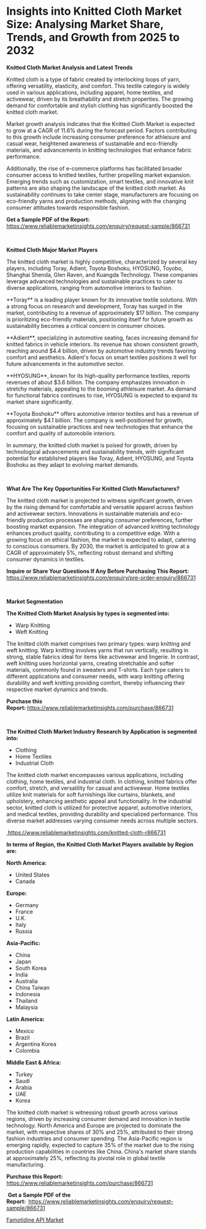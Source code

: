 <p><h1>Insights into Knitted Cloth Market Size: Analysing Market Share, Trends, and Growth from 2025 to 2032</h1></p><p><strong>Knitted Cloth Market Analysis and Latest Trends</strong></p>
<p><p>Knitted cloth is a type of fabric created by interlocking loops of yarn, offering versatility, elasticity, and comfort. This textile category is widely used in various applications, including apparel, home textiles, and activewear, driven by its breathability and stretch properties. The growing demand for comfortable and stylish clothing has significantly boosted the knitted cloth market. </p><p>Market growth analysis indicates that the Knitted Cloth Market is expected to grow at a CAGR of 11.6% during the forecast period. Factors contributing to this growth include increasing consumer preference for athleisure and casual wear, heightened awareness of sustainable and eco-friendly materials, and advancements in knitting technologies that enhance fabric performance. </p><p>Additionally, the rise of e-commerce platforms has facilitated broader consumer access to knitted textiles, further propelling market expansion. Emerging trends such as customization, smart textiles, and innovative knit patterns are also shaping the landscape of the knitted cloth market. As sustainability continues to take center stage, manufacturers are focusing on eco-friendly yarns and production methods, aligning with the changing consumer attitudes towards responsible fashion.</p></p>
<p><strong>Get a Sample PDF of the Report:&nbsp;</strong> <a href="https://www.reliablemarketinsights.com/enquiry/request-sample/866731?utm_campaign=3517&utm_medium=2&utm_source=Github&utm_content=ia&utm_term=01042025&utm_id=knitted-cloth">https://www.reliablemarketinsights.com/enquiry/request-sample/866731</a></p>
<p>&nbsp;</p>
<p><strong>Knitted Cloth Major Market Players</strong></p>
<p><p>The knitted cloth market is highly competitive, characterized by several key players, including Toray, Adient, Toyota Boshoku, HYOSUNG, Toyobo, Shanghai Shenda, Glen Raven, and Kuangda Technology. These companies leverage advanced technologies and sustainable practices to cater to diverse applications, ranging from automotive interiors to fashion.</p><p>**Toray** is a leading player known for its innovative textile solutions. With a strong focus on research and development, Toray has surged in the market, contributing to a revenue of approximately $17 billion. The company is prioritizing eco-friendly materials, positioning itself for future growth as sustainability becomes a critical concern in consumer choices.</p><p>**Adient**, specializing in automotive seating, faces increasing demand for knitted fabrics in vehicle interiors. Its revenue has shown consistent growth, reaching around $4.4 billion, driven by automotive industry trends favoring comfort and aesthetics. Adient's focus on smart textiles positions it well for future advancements in the automotive sector.</p><p>**HYOSUNG**, known for its high-quality performance textiles, reports revenues of about $3.6 billion. The company emphasizes innovation in stretchy materials, appealing to the booming athleisure market. As demand for functional fabrics continues to rise, HYOSUNG is expected to expand its market share significantly.</p><p>**Toyota Boshoku** offers automotive interior textiles and has a revenue of approximately $4.1 billion. The company is well-positioned for growth, focusing on sustainable practices and new technologies that enhance the comfort and quality of automobile interiors.</p><p>In summary, the knitted cloth market is poised for growth, driven by technological advancements and sustainability trends, with significant potential for established players like Toray, Adient, HYOSUNG, and Toyota Boshoku as they adapt to evolving market demands.</p></p>
<p>&nbsp;</p>
<p><strong>What Are The Key Opportunities For Knitted Cloth Manufacturers?</strong></p>
<p><p>The knitted cloth market is projected to witness significant growth, driven by the rising demand for comfortable and versatile apparel across fashion and activewear sectors. Innovations in sustainable materials and eco-friendly production processes are shaping consumer preferences, further boosting market expansion. The integration of advanced knitting technology enhances product quality, contributing to a competitive edge. With a growing focus on ethical fashion, the market is expected to adapt, catering to conscious consumers. By 2030, the market is anticipated to grow at a CAGR of approximately 5%, reflecting robust demand and shifting consumer dynamics in textiles.</p></p>
<p><strong>Inquire or Share Your Questions If Any Before Purchasing This Report:</strong> <a href="https://www.reliablemarketinsights.com/enquiry/pre-order-enquiry/866731?utm_campaign=3517&utm_medium=2&utm_source=Github&utm_content=ia&utm_term=01042025&utm_id=knitted-cloth">https://www.reliablemarketinsights.com/enquiry/pre-order-enquiry/866731</a></p>
<p>&nbsp;</p>
<p><strong>Market Segmentation</strong></p>
<p><strong>The Knitted Cloth Market Analysis by types is segmented into:</strong></p>
<p><ul><li>Warp Knitting</li><li>Weft Knitting</li></ul></p>
<p><p>The knitted cloth market comprises two primary types: warp knitting and weft knitting. Warp knitting involves yarns that run vertically, resulting in strong, stable fabrics ideal for items like activewear and lingerie. In contrast, weft knitting uses horizontal yarns, creating stretchable and softer materials, commonly found in sweaters and T-shirts. Each type caters to different applications and consumer needs, with warp knitting offering durability and weft knitting providing comfort, thereby influencing their respective market dynamics and trends.</p></p>
<p><strong>Purchase this Report:&nbsp;</strong><a href="https://www.reliablemarketinsights.com/purchase/866731?utm_campaign=3517&utm_medium=2&utm_source=Github&utm_content=ia&utm_term=01042025&utm_id=knitted-cloth">https://www.reliablemarketinsights.com/purchase/866731</a></p>
<p>&nbsp;</p>
<p><strong>The Knitted Cloth Market Industry Research by Application is segmented into:</strong></p>
<p><ul><li>Clothing</li><li>Home Textiles</li><li>Industrial Cloth</li></ul></p>
<p><p>The knitted cloth market encompasses various applications, including clothing, home textiles, and industrial cloth. In clothing, knitted fabrics offer comfort, stretch, and versatility for casual and activewear. Home textiles utilize knit materials for soft furnishings like curtains, blankets, and upholstery, enhancing aesthetic appeal and functionality. In the industrial sector, knitted cloth is utilized for protective apparel, automotive interiors, and medical textiles, providing durability and specialized performance. This diverse market addresses varying consumer needs across multiple sectors.</p></p>
<p><a href="https://www.reliablemarketinsights.com/knitted-cloth-r866731?utm_campaign=3517&utm_medium=2&utm_source=Github&utm_content=ia&utm_term=01042025&utm_id=knitted-cloth">&nbsp;https://www.reliablemarketinsights.com/knitted-cloth-r866731</a></p>
<p><strong>In terms of Region, the Knitted Cloth Market Players available by Region are:</strong></p>
<p>
    <p> <strong> North America: </strong>
        <ul>
            <li>United States</li>
            <li>Canada</li>
        </ul>
        </p> 
    <p> <strong> Europe: </strong>
        <ul>
            <li>Germany</li>
            <li>France</li>
            <li>U.K.</li>
            <li>Italy</li>
            <li>Russia</li>
        </ul>
        </p> 
    <p> <strong> Asia-Pacific: </strong>
        <ul>
            <li>China</li>
            <li>Japan</li>
            <li>South Korea</li>
            <li>India</li>
            <li>Australia</li>
            <li>China Taiwan</li>
            <li>Indonesia</li>
            <li>Thailand</li>
            <li>Malaysia</li>
        </ul>
        </p> 
    <p> <strong> Latin America: </strong>
        <ul>
            <li>Mexico</li>
            <li>Brazil</li>
            <li>Argentina Korea</li>
            <li>Colombia</li>
        </ul>
        </p> 
    <p> <strong> Middle East & Africa: </strong>
        <ul>
            <li>Turkey</li>
            <li>Saudi</li>
            <li>Arabia</li>
            <li>UAE</li>
            <li>Korea</li>
        </ul>
    </p>
    </p>
<p><p>The knitted cloth market is witnessing robust growth across various regions, driven by increasing consumer demand and innovation in textile technology. North America and Europe are projected to dominate the market, with respective shares of 30% and 25%, attributed to their strong fashion industries and consumer spending. The Asia-Pacific region is emerging rapidly, expected to capture 35% of the market due to the rising production capabilities in countries like China. China's market share stands at approximately 25%, reflecting its pivotal role in global textile manufacturing.</p></p>
<p><strong>Purchase this Report: </strong><a href="https://www.reliablemarketinsights.com/purchase/866731?utm_campaign=3517&utm_medium=2&utm_source=Github&utm_content=ia&utm_term=01042025&utm_id=knitted-cloth">https://www.reliablemarketinsights.com/purchase/866731</a></p>
<p>&nbsp;<strong>Get a Sample PDF of the Report:&nbsp;&nbsp;</strong><a href="https://www.reliablemarketinsights.com/enquiry/request-sample/866731?utm_campaign=3517&utm_medium=2&utm_source=Github&utm_content=ia&utm_term=01042025&utm_id=knitted-cloth">https://www.reliablemarketinsights.com/enquiry/request-sample/866731</a></p>
<p><strong></strong></p>
<p><p><a href="https://github.com/pichuaadh0/Market-Research-Report-List-1/blob/main/famotidine-api-market.md?utm_campaign=3517&utm_medium=2&utm_source=Github&utm_content=ia&utm_term=01042025&utm_id=knitted-cloth">Famotidine API Market</a></p></p>